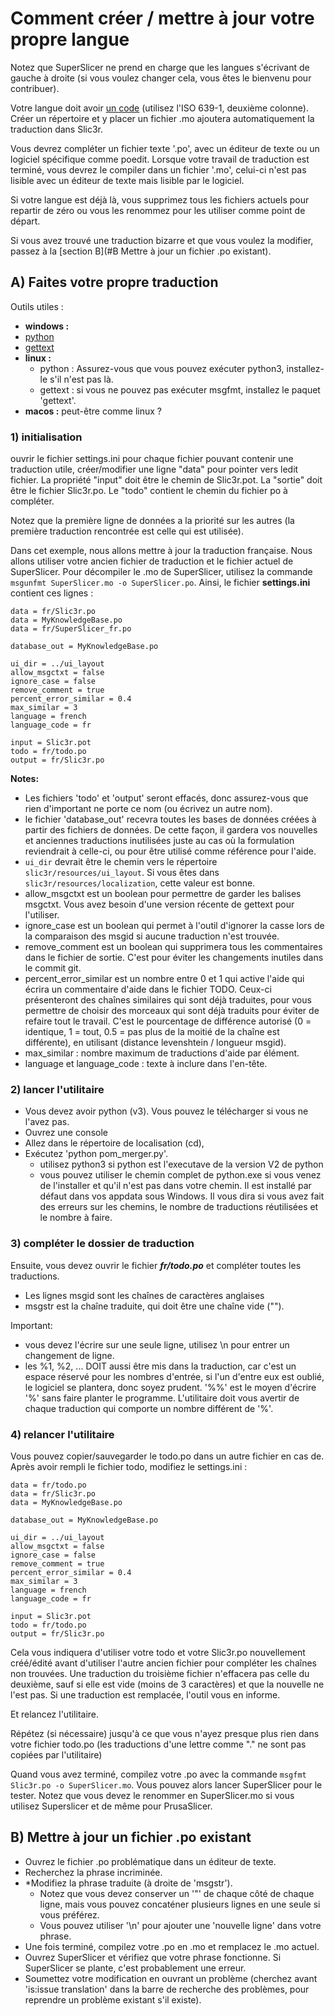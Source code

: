 # Comment créer / mettre à jour votre propre langue

Notez que SuperSlicer ne prend en charge que les langues s'écrivant de gauche à droite (si vous voulez changer cela, vous êtes le bienvenu pour contribuer).

Votre langue doit avoir [un code](https://www.loc.gov/standards/iso639-2/php/code_list.php) (utilisez l'ISO 639-1, deuxième colonne). Créer un répertoire et y placer un fichier .mo ajoutera automatiquement la traduction dans Slic3r.

Vous devrez compléter un fichier texte '.po', avec un éditeur de texte ou un logiciel spécifique comme poedit. Lorsque votre travail de traduction est terminé, vous devrez le compiler dans un fichier '.mo', celui-ci n'est pas lisible avec un éditeur de texte mais lisible par le logiciel.

Si votre langue est déjà là, vous supprimez tous les fichiers actuels pour repartir de zéro ou vous les renommez pour les utiliser comme point de départ.

Si vous avez trouvé une traduction bizarre et que vous voulez la modifier, passez à la [section B](#B Mettre à jour un fichier .po existant).

## A) Faites votre propre traduction

Outils utiles :

* **windows :**
 * [python](https://www.python.org/)
 * [gettext](http://gnuwin32.sourceforge.net/downlinks/gettext.php)
* **linux :**
  * python : Assurez-vous que vous pouvez exécuter python3, installez-le s'il n'est pas là.
  * gettext : si vous ne pouvez pas exécuter msgfmt, installez le paquet 'gettext'.
* **macos :** peut-être comme linux ?

### 1) initialisation
ouvrir le fichier settings.ini
pour chaque fichier pouvant contenir une traduction utile, créer/modifier une ligne "data" pour pointer vers ledit fichier.
La propriété "input" doit être le chemin de Slic3r.pot.
La "sortie" doit être le fichier Slic3r.po.
Le "todo" contient le chemin du fichier po à compléter.

Notez que la première ligne de données a la priorité sur les autres (la première traduction rencontrée est celle qui est utilisée).

Dans cet exemple, nous allons mettre à jour la traduction française.
Nous allons utiliser votre ancien fichier de traduction et le fichier actuel de SuperSlicer.
Pour décompiler le .mo de SuperSlicer, utilisez la commande `msgunfmt SuperSlicer.mo -o SuperSlicer.po`.
Ainsi, le fichier **settings.ini** contient ces lignes :

```
data = fr/Slic3r.po
data = MyKnowledgeBase.po
data = fr/SuperSlicer_fr.po

database_out = MyKnowledgeBase.po

ui_dir = ../ui_layout
allow_msgctxt = false
ignore_case = false
remove_comment = true
percent_error_similar = 0.4
max_similar = 3
language = french
language_code = fr

input = Slic3r.pot
todo = fr/todo.po
output = fr/Slic3r.po
```

**Notes:**

* Les fichiers 'todo' et 'output' seront effacés, donc assurez-vous que rien d'important ne porte ce nom (ou écrivez un autre nom).
* le fichier 'database_out' recevra toutes les bases de données créées à partir des fichiers de données. De cette façon, il gardera vos nouvelles et anciennes traductions inutilisées juste au cas où la formulation reviendrait à celle-ci, ou pour être utilisé comme référence pour l'aide.
* `ui_dir` devrait être le chemin vers le répertoire `slic3r/resources/ui_layout`. Si vous êtes dans `slic3r/resources/localization`, cette valeur est bonne.
* allow_msgctxt est un boolean pour permettre de garder les balises msgctxt. Vous avez besoin d'une version récente de gettext pour l'utiliser.
* ignore_case est un boolean qui permet à l'outil d'ignorer la casse lors de la comparaison des msgid si aucune traduction n'est trouvée.
* remove_comment est un boolean qui supprimera tous les commentaires dans le fichier de sortie. C'est pour éviter les changements inutiles dans le commit git.
* percent_error_similar est un nombre entre 0 et 1 qui active l'aide qui écrira un commentaire d'aide dans le fichier TODO. Ceux-ci présenteront des chaînes similaires qui sont déjà traduites, pour vous permettre de choisir des morceaux qui sont déjà traduits pour éviter de refaire tout le travail. C'est le pourcentage de différence autorisé (0 = identique, 1 = tout, 0.5 = pas plus de la moitié de la chaîne est différente), en utilisant (distance levenshtein / longueur msgid).
* max_similar : nombre maximum de traductions d'aide par élément.
* language et language_code : texte à inclure dans l'en-tête.

### 2) lancer l'utilitaire
* Vous devez avoir python (v3). Vous pouvez le télécharger si vous ne l'avez pas.
* Ouvrez une console
* Allez dans le répertoire de localisation (cd),
* Exécutez 'python pom_merger.py'.
  * utilisez python3 si python est l'executave de la version V2 de  python
  * vous pouvez utiliser le chemin complet de python.exe si vous venez de l'installer et qu'il n'est pas dans votre chemin. Il est installé par défaut dans vos appdata sous Windows.
Il vous dira si vous avez fait des erreurs sur les chemins, le nombre de traductions réutilisées et le nombre à faire.

### 3) compléter le dossier de traduction
Ensuite, vous devez ouvrir le fichier ***fr/todo.po*** et compléter toutes les traductions. 
* Les lignes msgid sont les chaînes de caractères anglaises
* msgstr est la chaîne traduite, qui doit être une chaîne vide ("").

Important: 
* vous devez l'écrire sur une seule ligne, utilisez \n pour entrer un changement de ligne. 
* les %1, %2, ... DOIT aussi être mis dans la traduction, car c'est un espace réservé pour les nombres d'entrée, si l'un d'entre eux est oublié, le logiciel se plantera, donc soyez prudent. '%%' est le moyen d'écrire '%' sans faire planter le programme. L'utilitaire doit vous avertir de chaque traduction qui comporte un nombre différent de '%'.


### 4) relancer l'utilitaire

Vous pouvez copier/sauvegarder le todo.po dans un autre fichier en cas de.
Après avoir rempli le fichier todo, modifiez le settings.ini :

```
data = fr/todo.po
data = fr/Slic3r.po
data = MyKnowledgeBase.po

database_out = MyKnowledgeBase.po

ui_dir = ../ui_layout
allow_msgctxt = false
ignore_case = false
remove_comment = true
percent_error_similar = 0.4
max_similar = 3
language = french
language_code = fr

input = Slic3r.pot
todo = fr/todo.po
output = fr/Slic3r.po
```

Cela vous indiquera d'utiliser votre todo et votre Slic3r.po nouvellement créé/édité avant d'utiliser l'autre ancien fichier pour compléter les chaînes non trouvées. Une traduction du troisième fichier n'effacera pas celle du deuxième, sauf si elle est vide (moins de 3 caractères) et que la nouvelle ne l'est pas. Si une traduction est remplacée, l'outil vous en informe.

Et relancez l'utilitaire.

Répétez (si nécessaire) jusqu'à ce que vous n'ayez presque plus rien dans votre fichier todo.po (les traductions d'une lettre comme "." ne sont pas copiées par l'utilitaire)

Quand vous avez terminé, compilez votre .po avec la commande `msgfmt Slic3r.po -o SuperSlicer.mo`.
Vous pouvez alors lancer SuperSlicer pour le tester.
Notez que vous devez le renommer en SuperSlicer.mo si vous utilisez Superslicer et de même pour PrusaSlicer.

## B) Mettre à jour un fichier .po existant


* Ouvrez le fichier .po problématique dans un éditeur de texte.
* Recherchez la phrase incriminée.
* *Modifiez la phrase traduite (à droite de 'msgstr').
  * Notez que vous devez conserver un '"' de chaque côté de chaque ligne, mais vous pouvez concaténer plusieurs lignes en une seule si vous préférez.
  * Vous pouvez utiliser '\n' pour ajouter une 'nouvelle ligne' dans votre phrase.
* Une fois terminé, compilez votre .po en .mo et remplacez le .mo actuel.
* Ouvrez SuperSlicer et vérifiez que votre phrase fonctionne. Si SuperSlicer se plante, c'est probablement une erreur.
* Soumettez votre modification en ouvrant un problème (cherchez avant 'is:issue translation' dans la barre de recherche des problèmes, pour reprendre un problème existant s'il existe).
